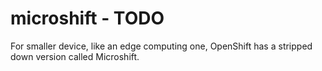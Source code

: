 # microshift - TODO

For smaller device, like an edge computing one, OpenShift has a stripped down version called Microshift.